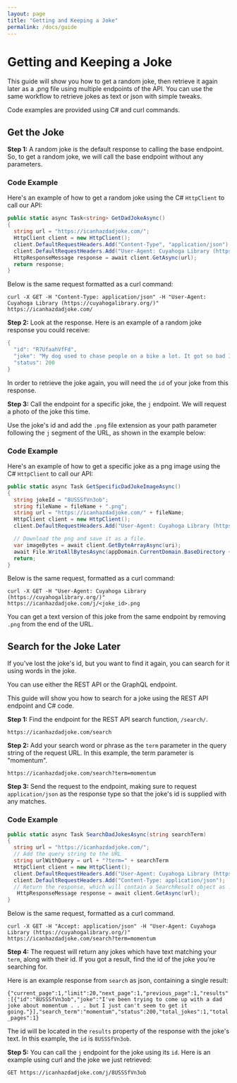 ```yaml
---
layout: page
title: "Getting and Keeping a Joke"
permalink: /docs/guide
---
```


# Getting and Keeping a Joke

This guide will show you how to get a random joke, then retrieve it again later as a .png file using multiple endpoints of the API. You can use the same workflow to retrieve jokes as text or json with simple tweaks.

Code examples are provided using C# and curl commands.

## Get the Joke

**Step 1:** A random joke is the default response to calling the base endpoint. So, to get a random joke, we will call the base endpoint without any parameters.

### Code Example

Here's an example of how to get a random joke using the C# `HttpClient` to call our API:

```C#
public static async Task<string> GetDadJokeAsync()
{
  string url = "https://icanhazdadjoke.com/";
  HttpClient client = new HttpClient();
  client.DefaultRequestHeaders.Add("Content-Type", "application/json");
  client.DefaultRequestHeaders.Add("User-Agent: Cuyahoga Library (https://cuyahogalibrary.org/)")
  HttpResponseMessage response = await client.GetAsync(url);
  return response;
}
```

Below is the same request formatted as a curl command:

`curl -X GET -H "Content-Type: application/json" -H "User-Agent: Cuyahoga Library (https://cuyahogalibrary.org/)" https://icanhazdadjoke.com/`

**Step 2:** Look at the response. Here is an example of a random joke response you could receive:

```C#
{
  "id": "R7UfaahVfFd",
  "joke": "My dog used to chase people on a bike a lot. It got so bad I had to take his bike away.",
  "status": 200
}
```

In order to retrieve the joke again, you will need the `id` of your joke from this response.

**Step 3:** Call the endpoint for a specific joke, the `j` endpoint. We will request a photo of the joke this time.

Use the joke's id and add the `.png` file extension as your path parameter following the `j` segment of the URL, as shown in the example below:

### Code Example

Here's an example of how to get a specific joke as a png image using the C# `HttpClient` to call our API:

```C#
public static async Task GetSpecificDadJokeImageAsync()
{
  string jokeId = "8USSSfVn3ob";
  string fileName = fileName + ".png";
  string url = "https://icanhazdadjoke.com/" + fileName;
  HttpClient client = new HttpClient();
  client.DefaultRequestHeaders.Add("User-Agent: Cuyahoga Library (https://cuyahogalibrary.org/)")

  // Download the png and save it as a file.
  var imageBytes = await client.GetByteArrayAsync(uri);
  await File.WriteAllBytesAsync(appDomain.CurrentDomain.BaseDirectory + fileName, imageBytes);
  return;
}
```

Below is the same request, formatted as a curl command:

`curl -X GET -H "User-Agent: Cuyahoga Library (https://cuyahogalibrary.org/)" https://icanhazdadjoke.com/j/<joke_id>.png`

You can get a text version of this joke from the same endpoint by removing `.png` from the end of the URL.

## Search for the Joke Later

If you've lost the joke's id, but you want to find it again, you can search for it using words in the joke.

You can use either the REST API or the GraphQL endpoint. 

This guide will show you how to search for a joke using the REST API endpoint and C# code.

**Step 1:** Find the endpoint for the REST API search function, `/search/`. 

`https://icanhazdadjoke.com/search`

**Step 2:** Add your search word or phrase as the `term` parameter in the query string of the request URL. In this example, the term parameter is "momentum".

`https://icanhazdadjoke.com/search?term=momentum`

**Step 3:** Send the request to the endpoint, making sure to request `application/json` as the response type so that the joke's id is supplied with any matches.

### Code Example

```C#
public static async Task SearchDadJokesAsync(string searchTerm)
{
  string url = "https://icanhazdadjoke.com/";
  // Add the query string to the URL
  string urlWithQuery = url + "?term=" + searchTerm
  HttpClient client = new HttpClient();
  client.DefaultRequestHeaders.Add("User-Agent: Cuyahoga Library (https://cuyahogalibrary.org/)")
  client.DefaultRequestHeaders.Add("Content-Type: application/json");
  // Return the response, which will contain a SearchResult object as .json
   HttpResponseMessage response = await client.GetAsync(url);
}
```

Below is the same request, formatted as a curl command.

`curl -X GET -H "Accept: application/json" -H "User-Agent: Cuyahoga Library (https://cuyahogalibrary.org/)" https://icanhazdadjoke.com/search?term=momentum`

**Step 4:** The request will return any jokes which have text matching your `term`, along with their id. If you got a result, find the id of the joke you're searching for.

Here is an example response from `search` as json, containing a single result:

`{"current_page":1,"limit":20,"next_page":1,"previous_page":1,"results":[{"id":"8USSSfVn3ob","joke":"I've been trying to come up with a dad joke about momentum . . . but I just can't seem to get it going."}],"search_term":"momentum","status":200,"total_jokes":1,"total_pages":1}`

The id will be located in the `results` property of the response with the joke's text. In this example, the `id` is `8USSSfVn3ob`.

**Step 5:** You can call the `j` endpoint for the joke using its `id`. Here is an example using curl and the joke we just retrieved:

`GET https://icanhazdadjoke.com/j/8USSSfVn3ob`